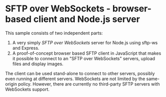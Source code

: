 # SFTP over WebSockets - browser-based client and Node.js server

This sample consists of two independent parts:

1. A very simply *SFTP over WebSockets* server for Node.js using sftp-ws and Express.
2. A proof-of-concept browser based SFTP client in JavaScript that makes it possible to connect to an "SFTP over WebSockets" servers, upload files and display images.

The client can be used stand-alone to connect to other servers, possibly even running at different servers. WebSockets are not limited by the same-origin policy. However, there are currently no third-party SFTP servers with WebSockets support.
